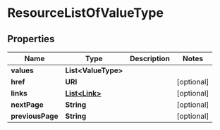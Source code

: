 

# ResourceListOfValueType


## Properties

| Name | Type | Description | Notes |
|------------ | ------------- | ------------- | -------------|
|**values** | **List&lt;ValueType&gt;** |  |  |
|**href** | **URI** |  |  [optional] |
|**links** | [**List&lt;Link&gt;**](Link.md) |  |  [optional] |
|**nextPage** | **String** |  |  [optional] |
|**previousPage** | **String** |  |  [optional] |



